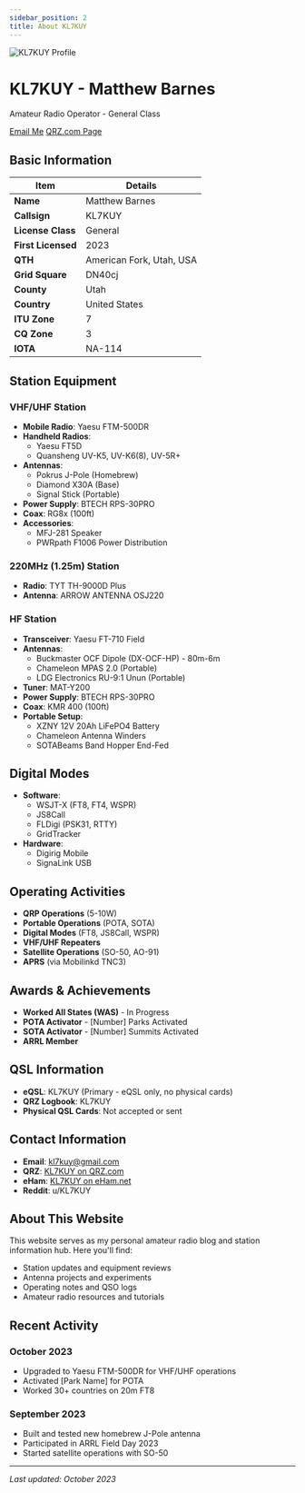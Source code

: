 ```yaml
---
sidebar_position: 2
title: About KL7KUY
---
```


<div style={{textAlign: 'center'}}>
  <img src="/img/profile.jpg" alt="KL7KUY Profile" style={{borderRadius: '50%', marginBottom: '1rem', width: '200px', height: '200px', objectFit: 'cover'}}/>
  <h1>KL7KUY - Matthew Barnes</h1>
  <p>Amateur Radio Operator - General Class</p>
  <div style={{display: 'flex', justifyContent: 'center', gap: '1rem', margin: '1rem 0'}}>
    <a href="mailto:kl7kuy@gmail.com" className="button button--primary">Email Me</a>
    <a href="https://www.qrz.com/db/KL7KUY" className="button button--secondary" target="_blank" rel="noopener noreferrer">QRZ.com Page</a>
  </div>
</div>

## Basic Information

| Item | Details |
|------|---------|
| **Name** | Matthew Barnes |
| **Callsign** | KL7KUY |
| **License Class** | General |
| **First Licensed** | 2023 |
| **QTH** | American Fork, Utah, USA |
| **Grid Square** | DN40cj |
| **County** | Utah |
| **Country** | United States |
| **ITU Zone** | 7 |
| **CQ Zone** | 3 |
| **IOTA** | NA-114 |

## Station Equipment

### VHF/UHF Station
- **Mobile Radio**: Yaesu FTM-500DR
- **Handheld Radios**: 
  - Yaesu FT5D
  - Quansheng UV-K5, UV-K6(8), UV-5R+
- **Antennas**: 
  - Pokrus J-Pole (Homebrew)
  - Diamond X30A (Base)
  - Signal Stick (Portable)
- **Power Supply**: BTECH RPS-30PRO
- **Coax**: RG8x (100ft)
- **Accessories**:
  - MFJ-281 Speaker
  - PWRpath F1006 Power Distribution

### 220MHz (1.25m) Station
- **Radio**: TYT TH-9000D Plus
- **Antenna**: ARROW ANTENNA OSJ220

### HF Station
- **Transceiver**: Yaesu FT-710 Field
- **Antennas**:
  - Buckmaster OCF Dipole (DX-OCF-HP) - 80m-6m
  - Chameleon MPAS 2.0 (Portable)
  - LDG Electronics RU-9:1 Unun (Portable)
- **Tuner**: MAT-Y200
- **Power Supply**: BTECH RPS-30PRO
- **Coax**: KMR 400 (100ft)
- **Portable Setup**:
  - XZNY 12V 20Ah LiFePO4 Battery
  - Chameleon Antenna Winders
  - SOTABeams Band Hopper End-Fed

## Digital Modes
- **Software**:
  - WSJT-X (FT8, FT4, WSPR)
  - JS8Call
  - FLDigi (PSK31, RTTY)
  - GridTracker
- **Hardware**:
  - Digirig Mobile
  - SignaLink USB

## Operating Activities
- **QRP Operations** (5-10W)
- **Portable Operations** (POTA, SOTA)
- **Digital Modes** (FT8, JS8Call, WSPR)
- **VHF/UHF Repeaters**
- **Satellite Operations** (SO-50, AO-91)
- **APRS** (via Mobilinkd TNC3)

## Awards & Achievements
- **Worked All States (WAS)** - In Progress
- **POTA Activator** - [Number] Parks Activated
- **SOTA Activator** - [Number] Summits Activated
- **ARRL Member**

## QSL Information
- **eQSL**: KL7KUY (Primary - eQSL only, no physical cards)
- **QRZ Logbook**: KL7KUY
- **Physical QSL Cards**: Not accepted or sent

## Contact Information
- **Email**: [kl7kuy@gmail.com](mailto:kl7kuy@gmail.com)
- **QRZ**: [KL7KUY on QRZ.com](https://www.qrz.com/db/KL7KUY)
- **eHam**: [KL7KUY on eHam.net](https://www.eham.net/)
- **Reddit**: u/KL7KUY

## About This Website
This website serves as my personal amateur radio blog and station information hub. Here you'll find:

- Station updates and equipment reviews
- Antenna projects and experiments
- Operating notes and QSO logs
- Amateur radio resources and tutorials

## Recent Activity

### October 2023
- Upgraded to Yaesu FTM-500DR for VHF/UHF operations
- Activated [Park Name] for POTA
- Worked 30+ countries on 20m FT8

### September 2023
- Built and tested new homebrew J-Pole antenna
- Participated in ARRL Field Day 2023
- Started satellite operations with SO-50

---
*Last updated: October 2023*